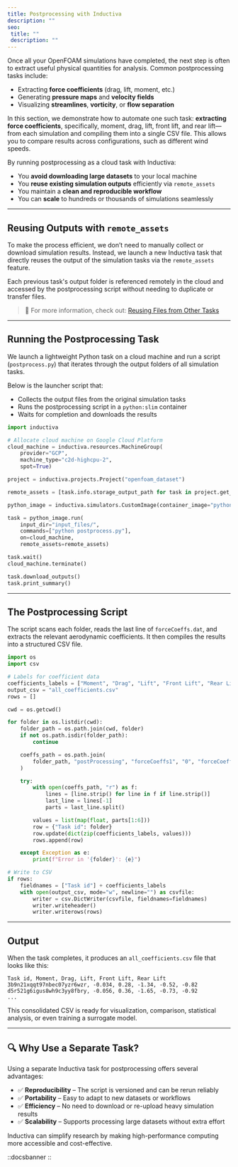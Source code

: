 ```yaml
---
title: Postprocessing with Inductiva
description: ""
seo:
 title: ""
 description: ""
---
```


Once all your OpenFOAM simulations have completed, the next step is often to extract useful physical quantities for analysis. Common postprocessing tasks include:

- Extracting **force coefficients** (drag, lift, moment, etc.)
- Generating **pressure maps** and **velocity fields**
- Visualizing **streamlines**, **vorticity**, or **flow separation**

In this section, we demonstrate how to automate one such task: **extracting force coefficients**, specifically, moment, drag, lift, front lift, and rear lift—from each simulation and compiling them into a single CSV file. This allows you to compare results across configurations, such as different wind speeds.

By running postprocessing as a cloud task with Inductiva:

- You **avoid downloading large datasets** to your local machine
- You **reuse existing simulation outputs** efficiently via `remote_assets`
- You maintain a **clean and reproducible workflow**
- You can **scale** to hundreds or thousands of simulations seamlessly

---

## Reusing Outputs with `remote_assets`

To make the process efficient, we don’t need to manually collect or download simulation results. Instead, we launch a new Inductiva task that directly reuses the output of the simulation tasks via the `remote_assets` feature.

Each previous task's output folder is referenced remotely in the cloud and accessed by the postprocessing script without needing to duplicate or transfer files.

> 🔗 For more information, check out: [Reusing Files from Other Tasks](https://inductiva.ai/guides/scale-up/recipes/reuse-files)

---

## Running the Postprocessing Task

We launch a lightweight Python task on a cloud machine and run a script (`postprocess.py`) that iterates through the output folders of all simulation tasks.

Below is the launcher script that:

- Collects the output files from the original simulation tasks
- Runs the postprocessing script in a `python:slim` container
- Waits for completion and downloads the results

```python
import inductiva

# Allocate cloud machine on Google Cloud Platform
cloud_machine = inductiva.resources.MachineGroup(
    provider="GCP",
    machine_type="c2d-highcpu-2",
    spot=True)

project = inductiva.projects.Project("openfoam_dataset")

remote_assets = [task.info.storage_output_path for task in project.get_tasks()]

python_image = inductiva.simulators.CustomImage(container_image="python:slim")

task = python_image.run(
    input_dir="input_files/",
    commands=["python postprocess.py"],
    on=cloud_machine,
    remote_assets=remote_assets)

task.wait()
cloud_machine.terminate()

task.download_outputs()
task.print_summary()
```

---

## The Postprocessing Script

The script scans each folder, reads the last line of `forceCoeffs.dat`, and extracts the relevant aerodynamic coefficients. It then compiles the results into a structured CSV file.

```python
import os
import csv

# Labels for coefficient data
coefficients_labels = ["Moment", "Drag", "Lift", "Front Lift", "Rear Lift"]
output_csv = "all_coefficients.csv"
rows = []

cwd = os.getcwd()

for folder in os.listdir(cwd):
    folder_path = os.path.join(cwd, folder)
    if not os.path.isdir(folder_path):
        continue

    coeffs_path = os.path.join(
        folder_path, "postProcessing", "forceCoeffs1", "0", "forceCoeffs.dat"
    )

    try:
        with open(coeffs_path, "r") as f:
            lines = [line.strip() for line in f if line.strip()]
            last_line = lines[-1]
            parts = last_line.split()

        values = list(map(float, parts[1:6]))
        row = {"Task id": folder}
        row.update(dict(zip(coefficients_labels, values)))
        rows.append(row)

    except Exception as e:
        print(f"Error in '{folder}': {e}")

# Write to CSV
if rows:
    fieldnames = ["Task id"] + coefficients_labels
    with open(output_csv, mode="w", newline="") as csvfile:
        writer = csv.DictWriter(csvfile, fieldnames=fieldnames)
        writer.writeheader()
        writer.writerows(rows)
```

---

## Output

When the task completes, it produces an `all_coefficients.csv` file that looks like this:

```
Task id, Moment, Drag, Lift, Front Lift, Rear Lift
3b9n21xqqt97nbec07yzr6wzr, -0.034, 0.28, -1.34, -0.52, -0.82
d5r521g6igus8wh9c3yy8fbry, -0.056, 0.36, -1.65, -0.73, -0.92
...
```

This consolidated CSV is ready for visualization, comparison, statistical analysis, or even training a surrogate model.

---

## 🔍 Why Use a Separate Task?

Using a separate Inductiva task for postprocessing offers several advantages:

- ✅ **Reproducibility** – The script is versioned and can be rerun reliably
- ✅ **Portability** – Easy to adapt to new datasets or workflows
- ✅ **Efficiency** – No need to download or re-upload heavy simulation results
- ✅ **Scalability** – Supports processing large datasets without extra effort

Inductiva can simplify research by making high-performance computing more accessible and cost-effective.

::docsbanner
::

